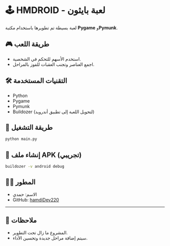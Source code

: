 
# 🕹️ HMDROID - لعبة بايثون

لعبة بسيطة تم تطويرها باستخدام مكتبة **Pygame** و**Pymunk**.

## 🎮 طريقة اللعب

- استخدم الأسهم للتحكم في الشخصية.
- اجمع العناصر وتجنب العقبات للفوز بالمراحل.

## 🛠️ التقنيات المستخدمة

- Python
- Pygame
- Pymunk
- Buildozer (لتحويل اللعبة إلى تطبيق أندرويد)

## 🧪 طريقة التشغيل

```bash
python main.py
```

## 📱 إنشاء ملف APK (تجريبي)

```bash
buildozer -v android debug
```

## 👨‍💻 المطور

- الاسم: حمدي  
- GitHub: [hamdiDev220](https://github.com/hamdiDev220)

---

## 📌 ملاحظات

- المشروع ما زال تحت التطوير.
- سيتم إضافة مراحل جديدة وتحسين الأداء.
